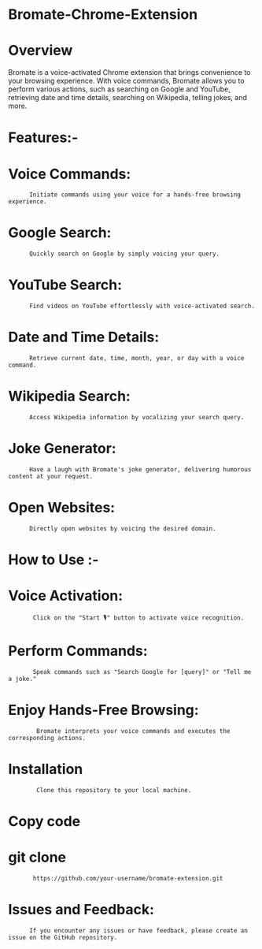 # Bromate-Chrome-Extension


# Overview
Bromate is a voice-activated Chrome extension that brings convenience to your browsing experience. With voice commands, Bromate allows you to perform various actions, such as searching on Google and YouTube, retrieving date and time details, searching on Wikipedia, telling jokes, and more.

# Features:- 

# Voice Commands: 
          Initiate commands using your voice for a hands-free browsing experience.
# Google Search: 
          Quickly search on Google by simply voicing your query.
# YouTube Search: 
          Find videos on YouTube effortlessly with voice-activated search.
# Date and Time Details:
          Retrieve current date, time, month, year, or day with a voice command.
# Wikipedia Search: 
          Access Wikipedia information by vocalizing your search query.
# Joke Generator: 
          Have a laugh with Bromate's joke generator, delivering humorous content at your request.
# Open Websites: 
          Directly open websites by voicing the desired domain.


# How to Use :- 
# Voice Activation: 
           Click on the "Start 🎙️" button to activate voice recognition.
# Perform Commands: 
           Speak commands such as "Search Google for [query]" or "Tell me a joke."
# Enjoy Hands-Free Browsing: 
            Bromate interprets your voice commands and executes the corresponding actions.
# Installation
            Clone this repository to your local machine.


# Copy code
#      git clone
           https://github.com/your-username/bromate-extension.git



# Issues and Feedback: 
          If you encounter any issues or have feedback, please create an issue on the GitHub repository.
